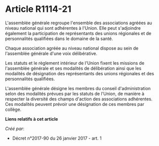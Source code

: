 # Article R1114-21

L'assemblée  générale regroupe l'ensemble des associations agréées au niveau  national qui sont adhérentes à l'Union. Elle
peut s'adjoindre également  la participation de représentants des unions régionales et de  personnalités qualifiées dans le
domaine de la santé. 

Chaque association agréée au niveau national dispose au sein de l'assemblée générale d'une voix délibérative. 

Les statuts et le règlement intérieur de l'Union fixent les missions de  l'assemblée générale et ses modalités de
délibération ainsi que les  modalités de désignation des représentants des unions régionales et des  personnalités
qualifiées. 

L'assemblée générale  désigne les membres du conseil d'administration selon des modalités  prévues par les statuts de
l'Union, de manière à respecter la diversité  des champs d'action des associations adhérentes. Ces modalités peuvent  prévoir
une désignation de ces membres par collège.

**Liens relatifs à cet article**

_Créé par_:

  - Décret n°2017-90 du 26 janvier 2017 - art. 1
